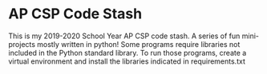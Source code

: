 # AP CSP Code Stash
This is my 2019-2020 School Year AP CSP code stash. A series of fun mini-projects mostly written in python!
Some programs require libraries not included in the Python standard library. To run those programs, create a virtual environment and install the libraries indicated in requirements.txt
